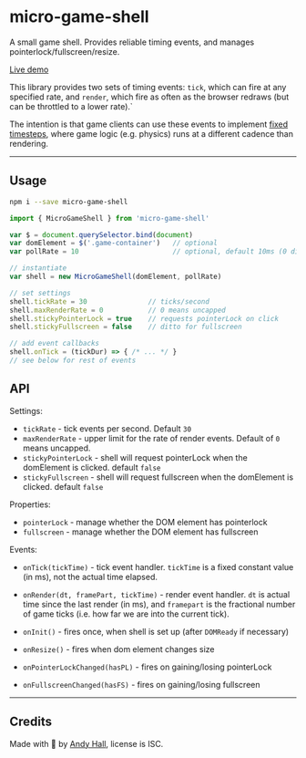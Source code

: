 
# micro-game-shell

A small game shell. Provides reliable timing events, and manages pointerlock/fullscreen/resize.

[Live demo](https://fenomas.github.io/micro-game-shell/)

This library provides two sets of timing events: `tick`, which can fire at any specified rate, and `render`, which fire as often as the browser redraws (but can be throttled to a lower rate).`

The intention is that game clients can use these events to implement 
[fixed timesteps](https://gafferongames.com/post/fix_your_timestep/), where game logic (e.g. physics) runs at a different cadence than rendering.


----

## Usage

```sh
npm i --save micro-game-shell
```

```js
import { MicroGameShell } from 'micro-game-shell'

var $ = document.querySelector.bind(document)
var domElement = $('.game-container')   // optional
var pollRate = 10                       // optional, default 10ms (0 disables polling)

// instantiate
var shell = new MicroGameShell(domElement, pollRate)

// set settings
shell.tickRate = 30               // ticks/second
shell.maxRenderRate = 0           // 0 means uncapped
shell.stickyPointerLock = true    // requests pointerLock on click
shell.stickyFullscreen = false    // ditto for fullscreen

// add event callbacks
shell.onTick = (tickDur) => { /* ... */ }
// see below for rest of events
```


## API

Settings:

 * `tickRate` - tick events per second. Default `30`
 * `maxRenderRate` - upper limit for the rate of render events. Default of `0` means uncapped.
 * `stickyPointerLock` - shell will request pointerLock when the domElement is clicked. default `false`
 * `stickyFullscreen` - shell will request fullscreen when the domElement is clicked. default `false`

Properties:

 * `pointerLock` - manage whether the DOM element has pointerlock
 * `fullscreen` - manage whether the DOM element has fullscreen

Events:

 * `onTick(tickTime)` - tick event handler. `tickTime` is a fixed constant value (in ms), not the actual time elapsed.
 * `onRender(dt, framePart, tickTime)` - render event handler. `dt` is actual time since the last render (in ms), and `framepart` is the fractional number of game ticks (i.e. how far we are into the current tick).

 * `onInit()` - fires once, when shell is set up (after `DOMReady` if necessary)
 * `onResize()` - fires when dom element changes size
 * `onPointerLockChanged(hasPL)` - fires on gaining/losing pointerLock
 * `onFullscreenChanged(hasFS)` - fires on gaining/losing fullscreen


----

## Credits

Made with 🍺 by [Andy Hall](https://twitter.com/fenomas), license is ISC.

